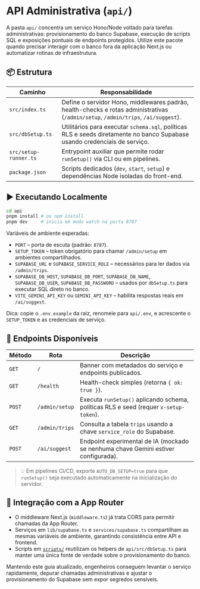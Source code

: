 # API Administrativa (`api/`)

A pasta `api/` concentra um serviço Hono/Node voltado para tarefas administrativas:
provisionamento do banco Supabase, execução de scripts SQL e exposições pontuais de
endpoints protegidos. Utilize este pacote quando precisar interagir com o banco fora da
aplicação Next.js ou automatizar rotinas de infraestrutura.

## 📦 Estrutura

| Caminho | Responsabilidade |
| --- | --- |
| `src/index.ts` | Define o servidor Hono, middlewares padrão, health-checks e rotas administrativas (`/admin/setup`, `/admin/trips`, `/ai/suggest`). |
| `src/dbSetup.ts` | Utilitários para executar `schema.sql`, políticas RLS e seeds diretamente no banco Supabase usando credenciais de serviço. |
| `src/setup-runner.ts` | Entrypoint auxiliar que permite rodar `runSetup()` via CLI ou em pipelines.
| `package.json` | Scripts dedicados (`dev`, `start`, `setup`) e dependências Node isoladas do front-end. |

## ▶️ Executando Localmente

```bash
cd api
pnpm install # ou npm install
pnpm dev     # inicia em modo watch na porta 8787
```

Variáveis de ambiente esperadas:

- `PORT` – porta de escuta (padrão: `8787`).
- `SETUP_TOKEN` – token obrigatório para chamar `/admin/setup` em ambientes compartilhados.
- `SUPABASE_URL` e `SUPABASE_SERVICE_ROLE` – necessários para ler dados via `/admin/trips`.
- `SUPABASE_DB_HOST`, `SUPABASE_DB_PORT`, `SUPABASE_DB_NAME`, `SUPABASE_DB_USER`, `SUPABASE_DB_PASSWORD` – usados por `dbSetup.ts` para executar SQL direto no banco.
- `VITE_GEMINI_API_KEY` ou `GEMINI_API_KEY` – habilita respostas reais em `/ai/suggest`.

Dica: copie o `.env.example` da raiz, renomeie para `api/.env`, e acrescente o `SETUP_TOKEN` e as credenciais de serviço.

## 🔌 Endpoints Disponíveis

| Método | Rota | Descrição |
| --- | --- | --- |
| `GET` | `/` | Banner com metadados do serviço e endpoints publicados. |
| `GET` | `/health` | Health-check simples (retorna `{ ok: true }`). |
| `POST` | `/admin/setup` | Executa `runSetup()` aplicando schema, políticas RLS e seed (requer `x-setup-token`). |
| `GET` | `/admin/trips` | Consulta a tabela `trips` usando a chave `service_role` do Supabase. |
| `POST` | `/ai/suggest` | Endpoint experimental de IA (mockado se nenhuma chave Gemini estiver configurada). |

> 💡 Em pipelines CI/CD, exporte `AUTO_DB_SETUP=true` para que `runSetup()` seja executado automaticamente na inicialização do servidor.

## 🤝 Integração com a App Router

- O middleware Next.js (`middleware.ts`) já trata CORS para permitir chamadas da App Router.
- Serviços em `lib/supabase.ts` e `services/supabase.ts` compartilham as mesmas variáveis de ambiente, garantindo consistência entre API e frontend.
- Scripts em [`scripts/`](../scripts/README.md) reutilizam os helpers de `api/src/dbSetup.ts` para manter uma única fonte de verdade sobre o provisionamento do banco.

Mantendo este guia atualizado, engenheiros conseguem levantar o serviço rapidamente, depurar chamadas administrativas e ajustar o provisionamento do Supabase sem expor segredos sensíveis.
